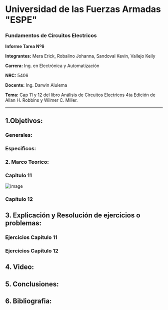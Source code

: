 # Universidad de las Fuerzas Armadas "ESPE"

### Fundamentos de Circuitos Electricos 

**Informe Tarea Nº6**

**Integrantes:** Mera Erick, Robalino Johanna, Sandoval Kevin, Vallejo Keily 

**Carrera:** Ing. en Electrónica y Automatización 

**NRC:** 5406 

**Docente:** Ing. Darwin Alulema

**Tema:**  Cap 11 y 12 del libro Análisis de Circuitos Electricos 4ta Edición de Allan H. Robbins y Wilmer C. Miller.

----------------------------------------------------------------------------------------------------------------------------------------------------

## 1.Objetivos: 

### Generales:

### Especificos: 

### 2. Marco Teorico: 

### Capitulo 11 

![image](https://user-images.githubusercontent.com/84789076/126856410-d394d214-c220-49ee-9337-0b5fc3abde28.png)


### Capítulo 12 

## 3. Explicación y Resolución de ejercicios o problemas: 

### Ejercicios Capítulo 11

### Ejercicios Capítulo 12 

## 4. Video: 

## 5. Conclusiones: 

## 6. Bibliografia: 

